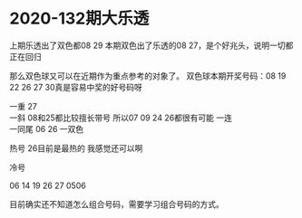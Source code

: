 # 2020-132期大乐透

上期乐透出了双色都08 29
本期双色出了乐透的08 27，是个好兆头，说明一切都正在回归

那么双色球又可以在近期作为重点参考的对象了。
双色球本期开奖号码：08 19 22 26 27 30真是容易中奖的好号码呀







一重      27       
一斜      08和25都比较擅长带号 所以07 09 24 26都很有可能
一连        
一同尾    06 26
一双色


热号      26目前是最热的 我感觉还可以啊

冷号    


06 14 19 26 27   0506  

目前确实还不知道怎么组合号码，需要学习组合号码的方式。  